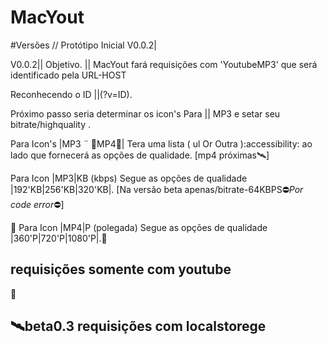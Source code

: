 # MacYout

#Versões // Protótipo Inicial V0.0.2|


V0.0.2|| Objetivo. || MacYout fará requisições com 'YoutubeMP3' que será identificado pela URL-HOST

Reconhecendo o ID ||(?v=ID).

Próximo passo seria determinar os icon's Para || MP3 e setar seu bitrate/highquality . 

Para Icon's |MP3 ¨ 🚫MP4🚫| Tera uma lista ( ul  Or Outra ):accessibility: ao lado que fornecerá as opções de qualidade. [mp4 próximas🛰️]

Para Icon |MP3|KB (kbps) Segue as opções de qualidade |192'KB|256'KB|320'KB|. [Na versão beta apenas/bitrate-64KBPS⛔*Por code error*⛔]

🚫 Para Icon |MP4|P (polegada) Segue as opções de qualidade |360'P|720'P|1080'P|.🚫

## requisições somente com youtube ##
🧟
## 🛰️beta0.3 requisições com localstorege ##
